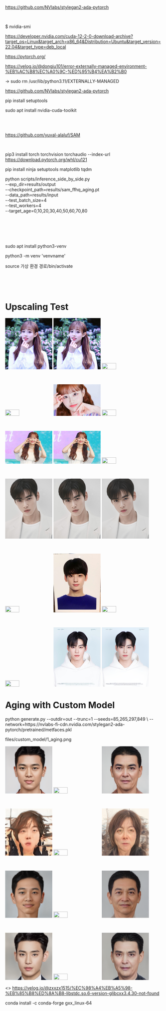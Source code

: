 
https://github.com/NVlabs/stylegan2-ada-pytorch

<br>

$ nvidia-smi

https://developer.nvidia.com/cuda-12-2-0-download-archive?target_os=Linux&target_arch=x86_64&Distribution=Ubuntu&target_version=22.04&target_type=deb_local

https://pytorch.org/

https://velog.io/@dongju101/error-externally-managed-environment-%EB%AC%B8%EC%A0%9C-%ED%95%B4%EA%B2%B0

 -> sudo rm /usr/lib/python3.11/EXTERNALLY-MANAGED

https://github.com/NVlabs/stylegan2-ada-pytorch

pip install setuptools

sudo apt install nvidia-cuda-toolkit

<br><br>

https://github.com/yuval-alaluf/SAM

<br>

pip3 install torch torchvision torchaudio --index-url https://download.pytorch.org/whl/cu121

pip install ninja setuptools matplotlib tqdm

python scripts/inference_side_by_side.py \
--exp_dir=results/output \
--checkpoint_path=results/sam_ffhq_aging.pt \
--data_path=results/input \
--test_batch_size=4 \
--test_workers=4 \
--target_age=0,10,20,30,40,50,60,70,80


<br><br><br><br>

sudo apt install python3-venv

python3 -m venv 'venvname'

source 가상 환경 경로/bin/activate


<br><br><br>
<h1> 
 Upscaling Test
</h1>
<p float="left">
 <img src = "files/1.jpeg" width="30%" height="30%">
 <img src = "files/1_downscaled.jpg" width="30%" height="30%">
 <img src = "files/1_upscaled.png" width="30%" height="30%">
</p>
<br>
<p float="left">
 <img src = "files/2.jpeg" width="30%" height="30%">
 <img src = "files/2_downscaled.jpg" width="30%" height="30%">
 <img src = "files/2_upscaled.png" width="30%" height="30%">
</p>
<br>
<p float="left">
 <img src = "files/3.jpeg" width="30%" height="30%">
 <img src = "files/3_downscaled.jpg" width="30%" height="30%">
 <img src = "files/3_upscaled.png" width="30%" height="30%">
</p>
<br>
<p float="left">
 <img src = "files/4.jpeg" width="30%" height="30%">
 <img src = "files/4_downscaled.jpg" width="30%" height="30%">
 <img src = "files/4_upscaled.png" width="30%" height="30%">
</p>
<br>
<p float="left">
 <img src = "files/5.jpeg" width="30%" height="30%">
 <img src = "files/5_downscaled.jpg" width="30%" height="30%">
 <img src = "files/5_upscaled.png" width="30%" height="30%">
</p>
<br>
<p float="left">
 <img src = "files/6.jpeg" width="30%" height="30%">
 <img src = "files/6_downscaled.jpg" width="30%" height="30%">
 <img src = "files/6_upscaled.png" width="30%" height="30%">
</p>

<h1>
 Aging with Custom Model
</h1>
python generate.py --outdir=out --trunc=1 --seeds=85,265,297,849 \
    --network=https://nvlabs-fi-cdn.nvidia.com/stylegan2-ada-pytorch/pretrained/metfaces.pkl

files/custom_model/1_aging.png

<p float="left">
 <img src = "files/custom_model/1_source.png" width="30%" height="30%">
 <img src = "files/custom_model/1_upscaled.png" width="30%" height="30%">
 <img src = "files/custom_model/1_aging.png" width="30%" height="30%">
</p>
<br>
<p float="left">
 <img src = "files/custom_model/2_source.png" width="30%" height="30%">
 <img src = "files/custom_model/2_upscaled.png" width="30%" height="30%">
 <img src = "files/custom_model/2_aging.png" width="30%" height="30%">
</p>
<br>
<p float="left">
 <img src = "files/custom_model/3_source.png" width="30%" height="30%">
 <img src = "files/custom_model/3_upscaled.png" width="30%" height="30%">
 <img src = "files/custom_model/3_aging.png" width="30%" height="30%">
</p>
<br>
<p float="left">
 <img src = "files/custom_model/4_source.png" width="30%" height="30%">
 <img src = "files/custom_model/4_upscaled.png" width="30%" height="30%">
 <img src = "files/custom_model/4_aging.png" width="30%" height="30%">
</p>
    
<>
https://velog.io/@zxxzx1515/%EC%98%A4%EB%A5%98-%EB%85%B8%ED%8A%B8-libstdc.so.6-version-glibcxx3.4.30-not-found

conda install -c conda-forge gxx_linux-64
